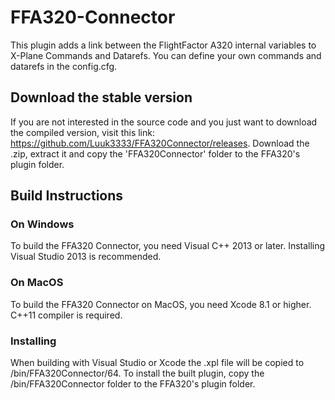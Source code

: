 # FFA320-Connector

This plugin adds a link between the FlightFactor A320 
internal variables to X-Plane Commands and Datarefs.
You can define your own commands and datarefs in the config.cfg.

## Download the stable version

If you are not interested in the source code and you just
want to download the compiled version, visit this link:
https://github.com/Luuk3333/FFA320Connector/releases. Download the .zip, extract it and copy the 'FFA320Connector' folder to the FFA320's plugin folder.

## Build Instructions
### On Windows
To build the FFA320 Connector, you need Visual C++ 2013 or
later. Installing Visual Studio 2013 is recommended.
### On MacOS
To build the FFA320 Connector on MacOS, you need Xcode 8.1
or higher. C++11 compiler is required.

### Installing
When building with Visual Studio or Xcode the .xpl file will be copied to /bin/FFA320Connector/64. To install the built plugin, copy the /bin/FFA320Connector folder to the FFA320's plugin folder.
